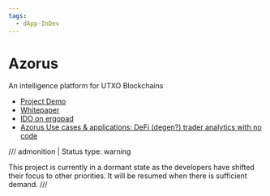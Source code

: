 ```yaml
---
tags:
  - dApp-InDev
---
```


# Azorus



An intelligence platform for UTXO Blockchains

- [Project Demo](https://www.youtube.com/watch?v=SD8bDf-nxTQ)
- [Whitepaper](https://github.com/gsblabsio/azorus)
- [IDO on ergopad](https://ergopad.io/projects/azorus)
- [Azorus Use cases & applications: DeFi (degen?) trader analytics with no code](https://www.youtube.com/watch?v=RbCGaXrqaRQ)

/// admonition | Status
    type: warning

This project is currently in a dormant state as the developers have shifted their focus to other priorities. It will be resumed when there is sufficient demand. 
///